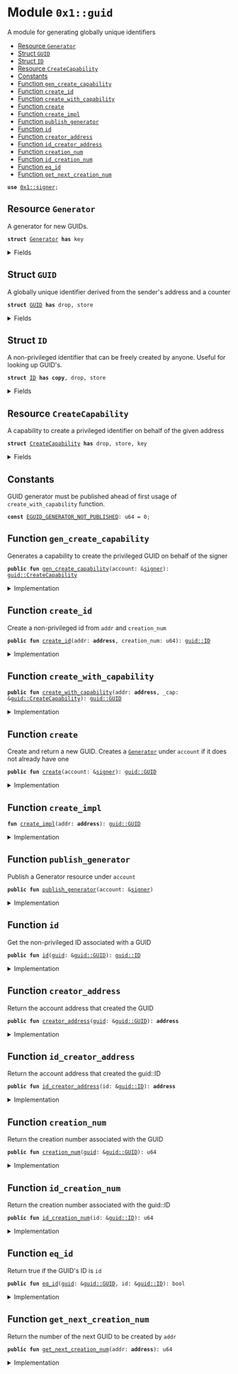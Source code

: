 
<a name="0x1_guid"></a>

# Module `0x1::guid`

A module for generating globally unique identifiers


-  [Resource `Generator`](#0x1_guid_Generator)
-  [Struct `GUID`](#0x1_guid_GUID)
-  [Struct `ID`](#0x1_guid_ID)
-  [Resource `CreateCapability`](#0x1_guid_CreateCapability)
-  [Constants](#@Constants_0)
-  [Function `gen_create_capability`](#0x1_guid_gen_create_capability)
-  [Function `create_id`](#0x1_guid_create_id)
-  [Function `create_with_capability`](#0x1_guid_create_with_capability)
-  [Function `create`](#0x1_guid_create)
-  [Function `create_impl`](#0x1_guid_create_impl)
-  [Function `publish_generator`](#0x1_guid_publish_generator)
-  [Function `id`](#0x1_guid_id)
-  [Function `creator_address`](#0x1_guid_creator_address)
-  [Function `id_creator_address`](#0x1_guid_id_creator_address)
-  [Function `creation_num`](#0x1_guid_creation_num)
-  [Function `id_creation_num`](#0x1_guid_id_creation_num)
-  [Function `eq_id`](#0x1_guid_eq_id)
-  [Function `get_next_creation_num`](#0x1_guid_get_next_creation_num)


<pre><code><b>use</b> <a href="">0x1::signer</a>;
</code></pre>



<a name="0x1_guid_Generator"></a>

## Resource `Generator`

A generator for new GUIDs.


<pre><code><b>struct</b> <a href="guid.md#0x1_guid_Generator">Generator</a> <b>has</b> key
</code></pre>



<details>
<summary>Fields</summary>


<dl>
<dt>
<code>counter: u64</code>
</dt>
<dd>
 A monotonically increasing counter
</dd>
</dl>


</details>

<a name="0x1_guid_GUID"></a>

## Struct `GUID`

A globally unique identifier derived from the sender's address and a counter


<pre><code><b>struct</b> <a href="guid.md#0x1_guid_GUID">GUID</a> <b>has</b> drop, store
</code></pre>



<details>
<summary>Fields</summary>


<dl>
<dt>
<code>id: <a href="guid.md#0x1_guid_ID">guid::ID</a></code>
</dt>
<dd>

</dd>
</dl>


</details>

<a name="0x1_guid_ID"></a>

## Struct `ID`

A non-privileged identifier that can be freely created by anyone. Useful for looking up GUID's.


<pre><code><b>struct</b> <a href="guid.md#0x1_guid_ID">ID</a> <b>has</b> <b>copy</b>, drop, store
</code></pre>



<details>
<summary>Fields</summary>


<dl>
<dt>
<code>creation_num: u64</code>
</dt>
<dd>
 If creation_num is <code>i</code>, this is the <code>i+1</code>th GUID created by <code>addr</code>
</dd>
<dt>
<code>addr: <b>address</b></code>
</dt>
<dd>
 Address that created the GUID
</dd>
</dl>


</details>

<a name="0x1_guid_CreateCapability"></a>

## Resource `CreateCapability`

A capability to create a privileged identifier on behalf of the given address


<pre><code><b>struct</b> <a href="guid.md#0x1_guid_CreateCapability">CreateCapability</a> <b>has</b> drop, store, key
</code></pre>



<details>
<summary>Fields</summary>


<dl>
<dt>
<code>addr: <b>address</b></code>
</dt>
<dd>

</dd>
</dl>


</details>

<a name="@Constants_0"></a>

## Constants


<a name="0x1_guid_EGUID_GENERATOR_NOT_PUBLISHED"></a>

GUID generator must be published ahead of first usage of <code>create_with_capability</code> function.


<pre><code><b>const</b> <a href="guid.md#0x1_guid_EGUID_GENERATOR_NOT_PUBLISHED">EGUID_GENERATOR_NOT_PUBLISHED</a>: u64 = 0;
</code></pre>



<a name="0x1_guid_gen_create_capability"></a>

## Function `gen_create_capability`

Generates a capability to create the privileged GUID on behalf of the signer


<pre><code><b>public</b> <b>fun</b> <a href="guid.md#0x1_guid_gen_create_capability">gen_create_capability</a>(account: &<a href="">signer</a>): <a href="guid.md#0x1_guid_CreateCapability">guid::CreateCapability</a>
</code></pre>



<details>
<summary>Implementation</summary>


<pre><code><b>public</b> <b>fun</b> <a href="guid.md#0x1_guid_gen_create_capability">gen_create_capability</a>(account: &<a href="">signer</a>): <a href="guid.md#0x1_guid_CreateCapability">CreateCapability</a> {
    <b>let</b> addr = <a href="_address_of">signer::address_of</a>(account);
    <b>if</b> (!<b>exists</b>&lt;<a href="guid.md#0x1_guid_Generator">Generator</a>&gt;(addr)) {
        <b>move_to</b>(account, <a href="guid.md#0x1_guid_Generator">Generator</a> { counter: 0 })
    };
    <a href="guid.md#0x1_guid_CreateCapability">CreateCapability</a> { addr }
}
</code></pre>



</details>

<a name="0x1_guid_create_id"></a>

## Function `create_id`

Create a non-privileged id from <code>addr</code> and <code>creation_num</code>


<pre><code><b>public</b> <b>fun</b> <a href="guid.md#0x1_guid_create_id">create_id</a>(addr: <b>address</b>, creation_num: u64): <a href="guid.md#0x1_guid_ID">guid::ID</a>
</code></pre>



<details>
<summary>Implementation</summary>


<pre><code><b>public</b> <b>fun</b> <a href="guid.md#0x1_guid_create_id">create_id</a>(addr: <b>address</b>, creation_num: u64): <a href="guid.md#0x1_guid_ID">ID</a> {
    <a href="guid.md#0x1_guid_ID">ID</a> { creation_num, addr }
}
</code></pre>



</details>

<a name="0x1_guid_create_with_capability"></a>

## Function `create_with_capability`



<pre><code><b>public</b> <b>fun</b> <a href="guid.md#0x1_guid_create_with_capability">create_with_capability</a>(addr: <b>address</b>, _cap: &<a href="guid.md#0x1_guid_CreateCapability">guid::CreateCapability</a>): <a href="guid.md#0x1_guid_GUID">guid::GUID</a>
</code></pre>



<details>
<summary>Implementation</summary>


<pre><code><b>public</b> <b>fun</b> <a href="guid.md#0x1_guid_create_with_capability">create_with_capability</a>(addr: <b>address</b>, _cap: &<a href="guid.md#0x1_guid_CreateCapability">CreateCapability</a>): <a href="guid.md#0x1_guid_GUID">GUID</a> <b>acquires</b> <a href="guid.md#0x1_guid_Generator">Generator</a> {
    <b>assert</b>!(<b>exists</b>&lt;<a href="guid.md#0x1_guid_Generator">Generator</a>&gt;(addr), <a href="guid.md#0x1_guid_EGUID_GENERATOR_NOT_PUBLISHED">EGUID_GENERATOR_NOT_PUBLISHED</a>);
    <a href="guid.md#0x1_guid_create_impl">create_impl</a>(addr)
}
</code></pre>



</details>

<a name="0x1_guid_create"></a>

## Function `create`

Create and return a new GUID. Creates a <code><a href="guid.md#0x1_guid_Generator">Generator</a></code> under <code>account</code>
if it does not already have one


<pre><code><b>public</b> <b>fun</b> <a href="guid.md#0x1_guid_create">create</a>(account: &<a href="">signer</a>): <a href="guid.md#0x1_guid_GUID">guid::GUID</a>
</code></pre>



<details>
<summary>Implementation</summary>


<pre><code><b>public</b> <b>fun</b> <a href="guid.md#0x1_guid_create">create</a>(account: &<a href="">signer</a>): <a href="guid.md#0x1_guid_GUID">GUID</a> <b>acquires</b> <a href="guid.md#0x1_guid_Generator">Generator</a> {
    <b>let</b> addr = <a href="_address_of">signer::address_of</a>(account);
    <b>if</b> (!<b>exists</b>&lt;<a href="guid.md#0x1_guid_Generator">Generator</a>&gt;(addr)) {
        <b>move_to</b>(account, <a href="guid.md#0x1_guid_Generator">Generator</a> { counter: 0 })
    };
    <a href="guid.md#0x1_guid_create_impl">create_impl</a>(addr)
}
</code></pre>



</details>

<a name="0x1_guid_create_impl"></a>

## Function `create_impl`



<pre><code><b>fun</b> <a href="guid.md#0x1_guid_create_impl">create_impl</a>(addr: <b>address</b>): <a href="guid.md#0x1_guid_GUID">guid::GUID</a>
</code></pre>



<details>
<summary>Implementation</summary>


<pre><code><b>fun</b> <a href="guid.md#0x1_guid_create_impl">create_impl</a>(addr: <b>address</b>): <a href="guid.md#0x1_guid_GUID">GUID</a> <b>acquires</b> <a href="guid.md#0x1_guid_Generator">Generator</a> {
    <b>let</b> generator = <b>borrow_global_mut</b>&lt;<a href="guid.md#0x1_guid_Generator">Generator</a>&gt;(addr);
    <b>let</b> creation_num = generator.counter;
    generator.counter = creation_num + 1;
    <a href="guid.md#0x1_guid_GUID">GUID</a> { id: <a href="guid.md#0x1_guid_ID">ID</a> { creation_num, addr } }
}
</code></pre>



</details>

<a name="0x1_guid_publish_generator"></a>

## Function `publish_generator`

Publish a Generator resource under <code>account</code>


<pre><code><b>public</b> <b>fun</b> <a href="guid.md#0x1_guid_publish_generator">publish_generator</a>(account: &<a href="">signer</a>)
</code></pre>



<details>
<summary>Implementation</summary>


<pre><code><b>public</b> <b>fun</b> <a href="guid.md#0x1_guid_publish_generator">publish_generator</a>(account: &<a href="">signer</a>) {
    <b>move_to</b>(account, <a href="guid.md#0x1_guid_Generator">Generator</a> { counter: 0 })
}
</code></pre>



</details>

<a name="0x1_guid_id"></a>

## Function `id`

Get the non-privileged ID associated with a GUID


<pre><code><b>public</b> <b>fun</b> <a href="guid.md#0x1_guid_id">id</a>(<a href="guid.md#0x1_guid">guid</a>: &<a href="guid.md#0x1_guid_GUID">guid::GUID</a>): <a href="guid.md#0x1_guid_ID">guid::ID</a>
</code></pre>



<details>
<summary>Implementation</summary>


<pre><code><b>public</b> <b>fun</b> <a href="guid.md#0x1_guid_id">id</a>(<a href="guid.md#0x1_guid">guid</a>: &<a href="guid.md#0x1_guid_GUID">GUID</a>): <a href="guid.md#0x1_guid_ID">ID</a> {
    *&<a href="guid.md#0x1_guid">guid</a>.id
}
</code></pre>



</details>

<a name="0x1_guid_creator_address"></a>

## Function `creator_address`

Return the account address that created the GUID


<pre><code><b>public</b> <b>fun</b> <a href="guid.md#0x1_guid_creator_address">creator_address</a>(<a href="guid.md#0x1_guid">guid</a>: &<a href="guid.md#0x1_guid_GUID">guid::GUID</a>): <b>address</b>
</code></pre>



<details>
<summary>Implementation</summary>


<pre><code><b>public</b> <b>fun</b> <a href="guid.md#0x1_guid_creator_address">creator_address</a>(<a href="guid.md#0x1_guid">guid</a>: &<a href="guid.md#0x1_guid_GUID">GUID</a>): <b>address</b> {
    <a href="guid.md#0x1_guid">guid</a>.id.addr
}
</code></pre>



</details>

<a name="0x1_guid_id_creator_address"></a>

## Function `id_creator_address`

Return the account address that created the guid::ID


<pre><code><b>public</b> <b>fun</b> <a href="guid.md#0x1_guid_id_creator_address">id_creator_address</a>(id: &<a href="guid.md#0x1_guid_ID">guid::ID</a>): <b>address</b>
</code></pre>



<details>
<summary>Implementation</summary>


<pre><code><b>public</b> <b>fun</b> <a href="guid.md#0x1_guid_id_creator_address">id_creator_address</a>(id: &<a href="guid.md#0x1_guid_ID">ID</a>): <b>address</b> {
    id.addr
}
</code></pre>



</details>

<a name="0x1_guid_creation_num"></a>

## Function `creation_num`

Return the creation number associated with the GUID


<pre><code><b>public</b> <b>fun</b> <a href="guid.md#0x1_guid_creation_num">creation_num</a>(<a href="guid.md#0x1_guid">guid</a>: &<a href="guid.md#0x1_guid_GUID">guid::GUID</a>): u64
</code></pre>



<details>
<summary>Implementation</summary>


<pre><code><b>public</b> <b>fun</b> <a href="guid.md#0x1_guid_creation_num">creation_num</a>(<a href="guid.md#0x1_guid">guid</a>: &<a href="guid.md#0x1_guid_GUID">GUID</a>): u64 {
    <a href="guid.md#0x1_guid">guid</a>.id.creation_num
}
</code></pre>



</details>

<a name="0x1_guid_id_creation_num"></a>

## Function `id_creation_num`

Return the creation number associated with the guid::ID


<pre><code><b>public</b> <b>fun</b> <a href="guid.md#0x1_guid_id_creation_num">id_creation_num</a>(id: &<a href="guid.md#0x1_guid_ID">guid::ID</a>): u64
</code></pre>



<details>
<summary>Implementation</summary>


<pre><code><b>public</b> <b>fun</b> <a href="guid.md#0x1_guid_id_creation_num">id_creation_num</a>(id: &<a href="guid.md#0x1_guid_ID">ID</a>): u64 {
    id.creation_num
}
</code></pre>



</details>

<a name="0x1_guid_eq_id"></a>

## Function `eq_id`

Return true if the GUID's ID is <code>id</code>


<pre><code><b>public</b> <b>fun</b> <a href="guid.md#0x1_guid_eq_id">eq_id</a>(<a href="guid.md#0x1_guid">guid</a>: &<a href="guid.md#0x1_guid_GUID">guid::GUID</a>, id: &<a href="guid.md#0x1_guid_ID">guid::ID</a>): bool
</code></pre>



<details>
<summary>Implementation</summary>


<pre><code><b>public</b> <b>fun</b> <a href="guid.md#0x1_guid_eq_id">eq_id</a>(<a href="guid.md#0x1_guid">guid</a>: &<a href="guid.md#0x1_guid_GUID">GUID</a>, id: &<a href="guid.md#0x1_guid_ID">ID</a>): bool {
    &<a href="guid.md#0x1_guid">guid</a>.id == id
}
</code></pre>



</details>

<a name="0x1_guid_get_next_creation_num"></a>

## Function `get_next_creation_num`

Return the number of the next GUID to be created by <code>addr</code>


<pre><code><b>public</b> <b>fun</b> <a href="guid.md#0x1_guid_get_next_creation_num">get_next_creation_num</a>(addr: <b>address</b>): u64
</code></pre>



<details>
<summary>Implementation</summary>


<pre><code><b>public</b> <b>fun</b> <a href="guid.md#0x1_guid_get_next_creation_num">get_next_creation_num</a>(addr: <b>address</b>): u64 <b>acquires</b> <a href="guid.md#0x1_guid_Generator">Generator</a> {
    <b>if</b> (!<b>exists</b>&lt;<a href="guid.md#0x1_guid_Generator">Generator</a>&gt;(addr)) {
        0
    } <b>else</b> {
        <b>borrow_global</b>&lt;<a href="guid.md#0x1_guid_Generator">Generator</a>&gt;(addr).counter
    }
}
</code></pre>



</details>
